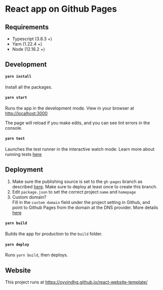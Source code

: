 # React app on Github Pages

## Requirements

- Typescript (3.8.3 +)
- Yarn (1.22.4 +)
- Node (12.16.2 +)

## Development

#### `yarn install`

Install all the packages.

#### `yarn start`

Runs the app in the development mode.
View in your browser at [http://localhost:3000](http://localhost:3000)

The page will reload if you make edits, and you can see lint errors in the console.

#### `yarn test`

Launches the test runner in the interactive watch mode. Learn more about running tests [here](https://facebook.github.io/create-react-app/docs/running-tests)


## Deployment

1) Make sure the publishing source is set to the `gh-pages` branch as described [here](https://docs.github.com/en/github/working-with-github-pages/configuring-a-publishing-source-for-your-github-pages-site). Make sure to deploy at least once to create this branch.
2) Edit `package.json` to set the correct project `name` and `homepage`
3) Custom domain? \
Fill in the `custom domain` field under the project setting in Github, and point to Github Pages from the domain at the DNS provider.
More details [here](https://docs.github.com/en/github/working-with-github-pages/managing-a-custom-domain-for-your-github-pages-site)

#### `yarn build`

Builds the app for production to the `build` folder.

#### `yarn deploy`

Runs `yarn build`, then deploys.


## Website

This project runs at https://oyvindhg.github.io/react-website-template/
